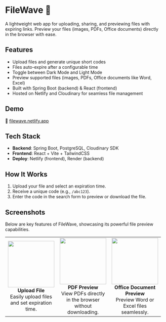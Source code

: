# FileWave 🌊

A lightweight web app for uploading, sharing, and previewing files with expiring links. Preview your files (images, PDFs, Office documents) directly in the browser with ease.

## Features
- Upload files and generate unique short codes
- Files auto-expire after a configurable time
- Toggle between Dark Mode and Light Mode
- Preview supported files (images, PDFs, Office documents like Word, Excel)
- Built with Spring Boot (backend) & React (frontend)
- Hosted on Netlify and Cloudinary for seamless file management

## Demo
🔗 [filewave.netlify.app](https://filewave.netlify.app)  


## Tech Stack
- **Backend**: Spring Boot, PostgreSQL, Cloudinary SDK
- **Frontend**: React + Vite + TailwindCSS
- **Deploy**: Netlify (frontend), Render (backend)

## How It Works
1. Upload your file and select an expiration time.
2. Receive a unique code (e.g., `/abc123`).
3. Enter the code in the search form to preview or download the file.
## Screenshots

Below are key features of FileWave, showcasing its powerful file preview capabilities.

<table>
  <tr>
    <td align="center">
      <img src="https://res.cloudinary.com/dlujsdqkm/image/upload/v1754639358/fullscreenhomepage_uzjuwo.jpg" width="150"/><br>
      <strong>Upload File</strong><br>
      Easily upload files and set expiration time.
    </td>
    <td align="center">
      <img src="https://res.cloudinary.com/dlujsdqkm/image/upload/v1754638595/pdffilewave_g1femj.jpg" width="150"/><br>
      <strong>PDF Preview</strong><br>
      View PDFs directly in the browser without downloading.
    </td>
    <td align="center">
      <img src="https://res.cloudinary.com/dlujsdqkm/image/upload/v1754639365/xlsxfilewave_nje8jv.jpg" width="150"/><br>
      <strong>Office Document Preview</strong><br>
      Preview Word or Excel files seamlessly.
    </td>
  </tr>
</table>
